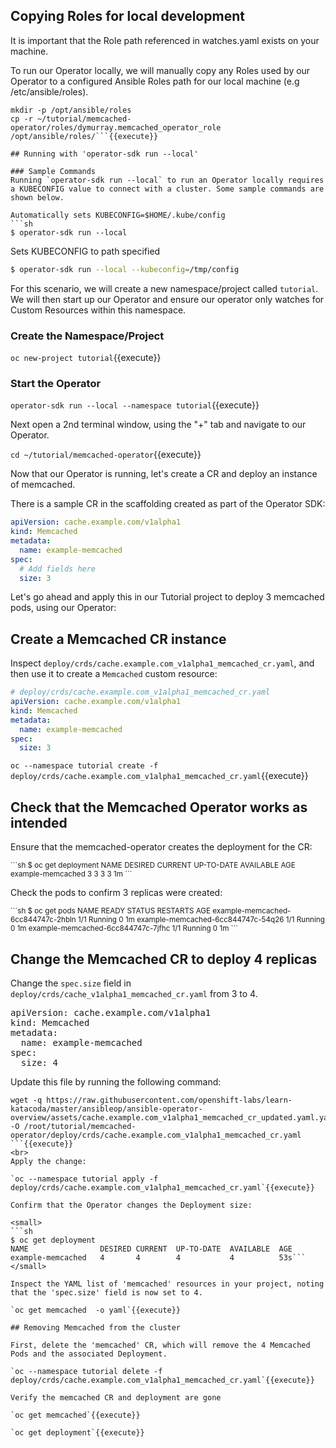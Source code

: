 ## Copying Roles for local development
It is important that the Role path referenced in watches.yaml exists on
your machine. 

To run our Operator locally, we will manually copy any Roles used by our Operator to a configured Ansible
Roles path for our local machine (e.g /etc/ansible/roles).

```
mkdir -p /opt/ansible/roles
cp -r ~/tutorial/memcached-operator/roles/dymurray.memcached_operator_role /opt/ansible/roles/```{{execute}}

## Running with 'operator-sdk run --local'

### Sample Commands
Running `operator-sdk run --local` to run an Operator locally requires a KUBECONFIG value to connect with a cluster. Some sample commands are shown below.

Automatically sets KUBECONFIG=$HOME/.kube/config
```sh
$ operator-sdk run --local 
```

Sets KUBECONFIG to path specified
```sh
$ operator-sdk run --local --kubeconfig=/tmp/config
```

For this scenario, we will create a new namespace/project called `tutorial`. We will then start up our Operator and ensure our operator only watches for Custom Resources within this namespace.


### Create the Namespace/Project
`oc new-project tutorial`{{execute}}

### Start the Operator
`operator-sdk run --local --namespace tutorial`{{execute}}

Next open a 2nd terminal window, using the "+" tab and navigate to our Operator.

`cd ~/tutorial/memcached-operator`{{execute}}


Now that our Operator is running, let's create a CR and deploy an instance
of memcached.

There is a sample CR in the scaffolding created as part of the Operator SDK:

```YAML
apiVersion: cache.example.com/v1alpha1
kind: Memcached
metadata:
  name: example-memcached
spec:
  # Add fields here
  size: 3
```

Let's go ahead and apply this in our Tutorial project to deploy 3 memcached pods,
using our Operator:

## Create a Memcached CR instance

Inspect `deploy/crds/cache.example.com_v1alpha1_memcached_cr.yaml`, and then use it to create a `Memcached` custom resource:

```yaml
# deploy/crds/cache.example.com_v1alpha1_memcached_cr.yaml
apiVersion: cache.example.com/v1alpha1
kind: Memcached
metadata:
  name: example-memcached
spec:
  size: 3
```

`oc --namespace tutorial create -f deploy/crds/cache.example.com_v1alpha1_memcached_cr.yaml`{{execute}}

## Check that the Memcached Operator works as intended 
Ensure that the memcached-operator creates the deployment for the CR:

<small>
```sh
$ oc get deployment
NAME                 DESIRED CURRENT UP-TO-DATE AVAILABLE AGE
example-memcached    3       3       3          3         1m
```
</small>

Check the pods to confirm 3 replicas were created:

<small>
```sh
$ oc get pods
NAME                                READY STATUS   RESTARTS AGE
example-memcached-6cc844747c-2hbln  1/1   Running  0        1m
example-memcached-6cc844747c-54q26  1/1   Running  0        1m
example-memcached-6cc844747c-7jfhc  1/1   Running  0        1m
```
</small>

## Change the Memcached CR to deploy 4 replicas

Change the `spec.size` field in `deploy/crds/cache_v1alpha1_memcached_cr.yaml` from 3 to 4.

<pre class="file">
apiVersion: cache.example.com/v1alpha1
kind: Memcached
metadata:
  name: example-memcached
spec:
  size: 4
</pre>

Update this file by running the following command:

```
wget -q https://raw.githubusercontent.com/openshift-labs/learn-katacoda/master/ansibleop/ansible-operator-overview/assets/cache.example.com_v1alpha1_memcached_cr_updated.yaml.yaml -O /root/tutorial/memcached-operator/deploy/crds/cache.example.com_v1alpha1_memcached_cr.yaml
```{{execute}}
<br>
Apply the change:

`oc --namespace tutorial apply -f deploy/crds/cache.example.com_v1alpha1_memcached_cr.yaml`{{execute}}

Confirm that the Operator changes the Deployment size:

<small>
```sh
$ oc get deployment
NAME                DESIRED CURRENT  UP-TO-DATE  AVAILABLE  AGE
example-memcached   4       4        4           4          53s```
</small>

Inspect the YAML list of 'memcached' resources in your project, noting that the 'spec.size' field is now set to 4.

`oc get memcached  -o yaml`{{execute}}

## Removing Memcached from the cluster 

First, delete the 'memcached' CR, which will remove the 4 Memcached Pods and the associated Deployment.

`oc --namespace tutorial delete -f deploy/crds/cache.example.com_v1alpha1_memcached_cr.yaml`{{execute}}

Verify the memcached CR and deployment are gone

`oc get memcached`{{execute}}

`oc get deployment`{{execute}}